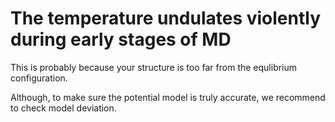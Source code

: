 # The temperature undulates violently during early stages of MD

This is probably because your structure is too far from the equlibrium configuration.

Although, to make sure the potential model is truly accurate, we recommend to check model deviation.
